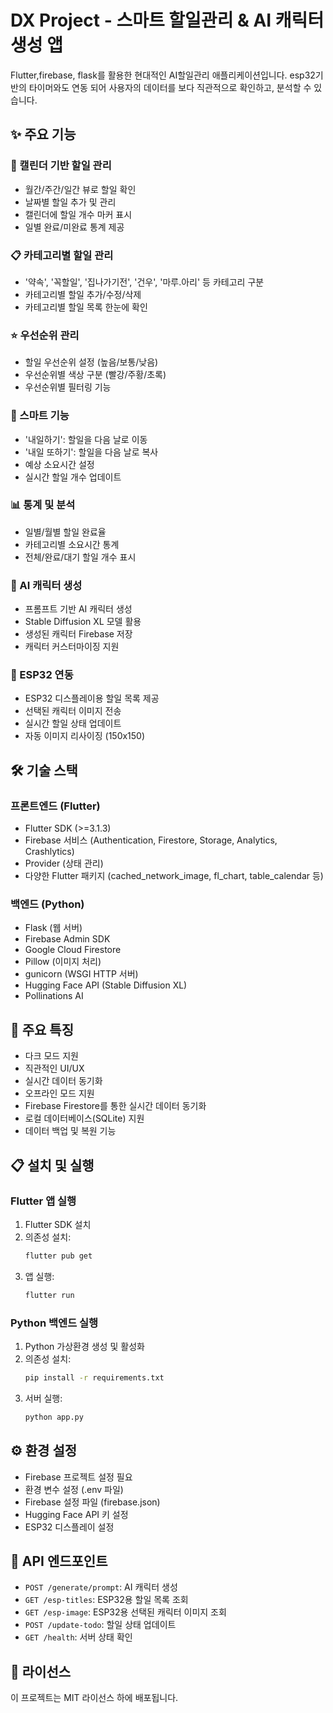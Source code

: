 # DX Project - 스마트 할일관리 & AI 캐릭터 생성 앱

Flutter,firebase, flask를 활용한 현대적인 AI할일관리 애플리케이션입니다.
esp32기반의 타이머와도 연동 되어 사용자의 데이터를 보다 직관적으로 확인하고, 분석할 수 있습니다.

## ✨ 주요 기능

### 📅 캘린더 기반 할일 관리
- 월간/주간/일간 뷰로 할일 확인
- 날짜별 할일 추가 및 관리
- 캘린더에 할일 개수 마커 표시
- 일별 완료/미완료 통계 제공

### 📋 카테고리별 할일 관리
- '약속', '꼭할일', '집나가기전', '건우', '마루.아리' 등 카테고리 구분
- 카테고리별 할일 추가/수정/삭제
- 카테고리별 할일 목록 한눈에 확인

### ⭐ 우선순위 관리
- 할일 우선순위 설정 (높음/보통/낮음)
- 우선순위별 색상 구분 (빨강/주황/초록)
- 우선순위별 필터링 기능

### 🔄 스마트 기능
- '내일하기': 할일을 다음 날로 이동
- '내일 또하기': 할일을 다음 날로 복사
- 예상 소요시간 설정
- 실시간 할일 개수 업데이트

### 📊 통계 및 분석
- 일별/월별 할일 완료율
- 카테고리별 소요시간 통계
- 전체/완료/대기 할일 개수 표시

### 🤖 AI 캐릭터 생성
- 프롬프트 기반 AI 캐릭터 생성
- Stable Diffusion XL 모델 활용
- 생성된 캐릭터 Firebase 저장
- 캐릭터 커스터마이징 지원

### 🔌 ESP32 연동
- ESP32 디스플레이용 할일 목록 제공
- 선택된 캐릭터 이미지 전송
- 실시간 할일 상태 업데이트
- 자동 이미지 리사이징 (150x150)

## 🛠 기술 스택

### 프론트엔드 (Flutter)
- Flutter SDK (>=3.1.3)
- Firebase 서비스 (Authentication, Firestore, Storage, Analytics, Crashlytics)
- Provider (상태 관리)
- 다양한 Flutter 패키지 (cached_network_image, fl_chart, table_calendar 등)

### 백엔드 (Python)
- Flask (웹 서버)
- Firebase Admin SDK
- Google Cloud Firestore
- Pillow (이미지 처리)
- gunicorn (WSGI HTTP 서버)
- Hugging Face API (Stable Diffusion XL)
- Pollinations AI

## 📱 주요 특징
- 다크 모드 지원
- 직관적인 UI/UX
- 실시간 데이터 동기화
- 오프라인 모드 지원
- Firebase Firestore를 통한 실시간 데이터 동기화
- 로컬 데이터베이스(SQLite) 지원
- 데이터 백업 및 복원 기능

## 📋 설치 및 실행

### Flutter 앱 실행
1. Flutter SDK 설치
2. 의존성 설치:
   ```bash
   flutter pub get
   ```
3. 앱 실행:
   ```bash
   flutter run
   ```

### Python 백엔드 실행
1. Python 가상환경 생성 및 활성화
2. 의존성 설치:
   ```bash
   pip install -r requirements.txt
   ```
3. 서버 실행:
   ```bash
   python app.py
   ```

## ⚙️ 환경 설정
- Firebase 프로젝트 설정 필요
- 환경 변수 설정 (.env 파일)
- Firebase 설정 파일 (firebase.json)
- Hugging Face API 키 설정
- ESP32 디스플레이 설정

## 🔌 API 엔드포인트
- `POST /generate/prompt`: AI 캐릭터 생성
- `GET /esp-titles`: ESP32용 할일 목록 조회
- `GET /esp-image`: ESP32용 선택된 캐릭터 이미지 조회
- `POST /update-todo`: 할일 상태 업데이트
- `GET /health`: 서버 상태 확인

## 📝 라이선스
이 프로젝트는 MIT 라이선스 하에 배포됩니다. 
